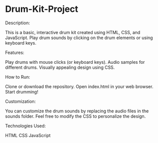 # Drum-Kit-Project
Description:

This is a basic, interactive drum kit created using HTML, CSS, and JavaScript. Play drum sounds by clicking on the drum elements or using keyboard keys.

Features:

Play drums with mouse clicks (or keyboard keys).
Audio samples for different drums.
Visually appealing design using CSS.

How to Run:

Clone or download the repository.
Open index.html in your web browser.
Start drumming!

Customization:

You can customize the drum sounds by replacing the audio files in the sounds folder.
Feel free to modify the CSS to personalize the design.

Technologies Used:

HTML
CSS
JavaScript
